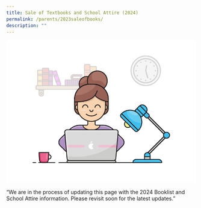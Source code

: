 ```yaml
---
title: Sale of Textbooks and School Attire (2024)
permalink: /parents/2023saleofbooks/
description: ""
---
```


![](/images/working.gif)

“We are in the process of updating this page with the 2024 Booklist and School Attire information. Please revisit soon for the latest updates.”
